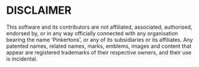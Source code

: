 # DISCLAIMER
This software and its contributors are not affiliated, associated, authorised, endorsed by, or in any way officially connected with any organisation bearing the name 'Pinkertons', or any of its subsidiaries or its affiliates.
Any patented names, related names, marks, emblems, images and content that appear are registered trademarks of their respective owners, and their use is incidental.


